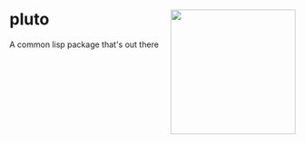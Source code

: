 # pluto <img src="http://statethatiamin.com/media/pluto-p.png" align="right" height="220"/>

A common lisp package that's out there

